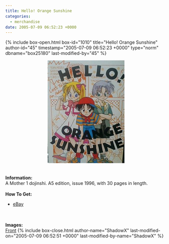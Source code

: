 ```yaml
---
title: Hello! Orange Sunshine
categories:
  - merchandise
date: 2005-07-09 06:52:23 +0000
---
```

{% include box-open.html box-id="1010" title="Hello! Orange Sunshine" author-id="45" timestamp="2005-07-09 06:52:23 +0000" type="norm" dbname="box25180" last-modified-by="45" %}
	<center>
	<img src="/merchandise/images/hos_title.jpg" border="0" alt="Hello! Orange Sunshine" />
	</center>
	<br /><br />
	<b>Information:</b>
	<br />
	A Mother 1 dojinshi. A5 edition, issue 1996, with 30 pages in length.
	<br /><br />
	<b>How To Get:</b>
	<br />
	<ul>
	<li><a href="http://www.ebay.com">eBay</a></li>
	</ul>
	<br /><br />
	<b>Images:</b>
	<br />
	<a href="/merchandise/images/hos_front.jpg">Front</a>
{% include box-close.html author-name="ShadowX" last-modified-on="2005-07-09 06:52:51 +0000" last-modified-by-name="ShadowX" %}
